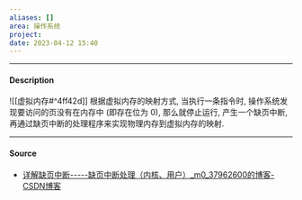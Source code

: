 ```yaml
---
aliases: []
area: 操作系统
project: 
date: 2023-04-12 15:40
---
```

---
#### Description
![[虚拟内存#^4ff42d]]
根据虚拟内存的映射方式, 当执行一条指令时, 操作系统发现要访问的页没有在内存中 (即存在位为 0), 那么就停止运行, 产生一个缺页中断, 再通过缺页中断的处理程序来实现物理内存到虚拟内存的映射.

---
#### Source
- [详解缺页中断-----缺页中断处理（内核、用户）\_m0\_37962600的博客-CSDN博客](https://blog.csdn.net/m0_37962600/article/details/81448553)